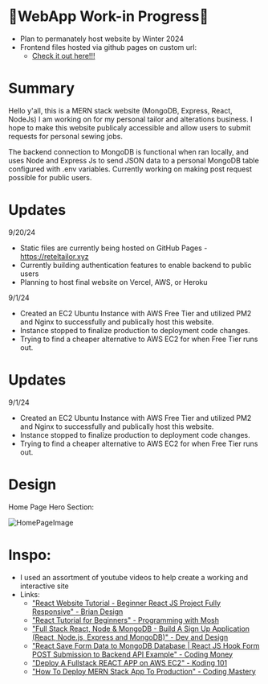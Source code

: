 # 👷WebApp Work-in Progress👷
  - Plan to permanately host website by Winter 2024
  - Frontend files hosted via github pages on custom url:
    - [Check it out here!!!](https://reteltailor.xyz)

# Summary
Hello y'all, this is a MERN stack website (MongoDB, Express, React, NodeJs) I am working on for my personal tailor and alterations business.
I hope to make this website publicaly accessible and allow users to submit requests for personal sewing jobs.

The backend connection to MongoDB is functional when ran locally, and uses Node and Express Js to send JSON data to a personal MongoDB table configured with .env variables. Currently working on making post request possible for public users.

# Updates
9/20/24
  - Static files are currently being hosted on GitHub Pages - https://reteltailor.xyz
  - Currently building authentication features to enable backend to public users
  - Planning to host final website on Vercel, AWS, or Heroku

9/1/24
  - Created an EC2 Ubuntu Instance with AWS Free Tier and utilized PM2 and Nginx to successfully and publically host this website.
  - Instance stopped to finalize production to deployment code changes.
  - Trying to find a cheaper alternative to AWS EC2 for when Free Tier runs out.

# Updates
9/1/24
  - Created an EC2 Ubuntu Instance with AWS Free Tier and utilized PM2 and Nginx to successfully and publically host this website.
  - Instance stopped to finalize production to deployment code changes.
  - Trying to find a cheaper alternative to AWS EC2 for when Free Tier runs out.

# Design
Home Page Hero Section:

![HomePageImage](https://github.com/user-attachments/assets/459a2377-c25c-4757-86c1-d55545cb4c5e)
  
# Inspo:
  - I used an assortment of youtube videos to help create a working and interactive site
  - Links: 
    - ["React Website Tutorial - Beginner React JS Project Fully Responsive" - Brian Design](https://www.youtube.com/watch?v=I2UBjN5ER4s&t=178s)
    - ["React Tutorial for Beginners" - Programming with Mosh](https://www.youtube.com/watch?v=SqcY0GlETPk&t=384s)
    - ["Full Stack React, Node & MongoDB - Build A Sign Up Application (React, Node.js, Express and MongoDB)" - Dev and Design](https://www.youtube.com/watch?v=SQqSMDIzhaE&list=PL8bqMzhLLaIwhfbf6RnUSDDQYkom0TU2V)
    - ["React Save Form Data to MongoDB Database | React JS Hook Form POST Submission to Backend API Example" - Coding Money](https://www.youtube.com/watch?v=86uXSFm3ND0&list=PL8bqMzhLLaIwhfbf6RnUSDDQYkom0TU2V&index=2)
    - ["Deploy A Fullstack REACT APP on AWS EC2" - Koding 101](https://www.youtube.com/watch?v=vmty50KJg08&list=PL8bqMzhLLaIwhfbf6RnUSDDQYkom0TU2V&index=3)
    - ["How To Deploy MERN Stack App To Production" - Coding Mastery](https://www.youtube.com/watch?v=OVhHxNeOSl0&list=PL8bqMzhLLaIwhfbf6RnUSDDQYkom0TU2V&index=4)
